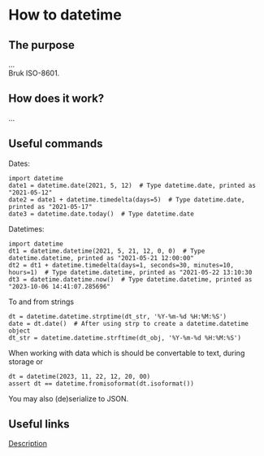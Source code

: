 # How to datetime

## The purpose
...  
Bruk ISO-8601.

## How does it work?
...  

## Useful commands
Dates:
```
import datetime
date1 = datetime.date(2021, 5, 12)  # Type datetime.date, printed as "2021-05-12"
date2 = date1 + datetime.timedelta(days=5)  # Type datetime.date, printed as "2021-05-17"
date3 = datetime.date.today()  # Type datetime.date 
```
Datetimes:
```
import datetime
dt1 = datetime.datetime(2021, 5, 21, 12, 0, 0)  # Type datetime.datetime, printed as "2021-05-21 12:00:00"
dt2 = dt1 + datetime.timedelta(days=1, seconds=30, minutes=10, hours=1)  # Type datetime.datetime, printed as "2021-05-22 13:10:30
dt3 = datetime.datetime.now()  # Type datetime.datetime, printed as "2023-10-06 14:41:07.285696"
```
To and from strings
```
dt = datetime.datetime.strptime(dt_str, '%Y-%m-%d %H:%M:%S')
date = dt.date()  # After using strp to create a datetime.datetime object 
dt_str = datetime.datetime.strftime(dt_obj, '%Y-%m-%d %H:%M:%S')
```

When working with data which is should be convertable to text, during storage or 
```
dt = datetime(2023, 11, 22, 12, 20, 00)
assert dt == datetime.fromisoformat(dt.isoformat())
```
You may also (de)serialize to JSON.


## Useful links
[Description](https://www.cisco.com)  



